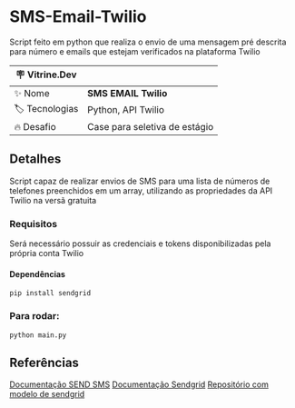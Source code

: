 # SMS-Email-Twilio

Script feito em python que realiza o envio de uma mensagem pré descrita para número e emails que estejam verificados na plataforma Twilio 

| :placard: Vitrine.Dev |     |
| -------------  | --- |
| :sparkles: Nome        | **SMS EMAIL Twilio**
| :label: Tecnologias | Python, API Twilio
| :fire: Desafio     | Case para seletiva de estágio

## Detalhes

Script capaz de realizar envios de SMS para uma lista de números de telefones preenchidos em um array, utilizando as propriedades da API Twilio na versã gratuita

### Requisitos

Será necessário possuir as credenciais e tokens disponibilizadas pela própria conta Twilio

#### Dependências
```
pip install sendgrid
```

### Para rodar:
```
python main.py
```
## Referências

[Documentação SEND SMS](https://www.twilio.com/pt-br/docs/sms/quickstart/python)
[Documentação Sendgrid](https://docs.sendgrid.com/api-reference/how-to-use-the-sendgrid-v3-api/authentication)
[Repositório com modelo de sendgrid](https://github.com/sendgrid/sendgrid-python)
